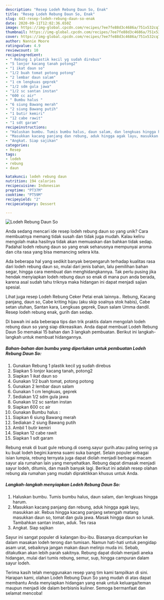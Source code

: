 ```yaml
---
description: "Resep Lodeh Rebung Daun So, Enak"
title: "Resep Lodeh Rebung Daun So, Enak"
slug: 443-resep-lodeh-rebung-daun-so-enak
date: 2020-09-11T12:02:36.650Z
image: https://img-global.cpcdn.com/recipes/7ee7fe88d3c4686a/751x532cq70/lodeh-rebung-daun-so-foto-resep-utama.jpg
thumbnail: https://img-global.cpcdn.com/recipes/7ee7fe88d3c4686a/751x532cq70/lodeh-rebung-daun-so-foto-resep-utama.jpg
cover: https://img-global.cpcdn.com/recipes/7ee7fe88d3c4686a/751x532cq70/lodeh-rebung-daun-so-foto-resep-utama.jpg
author: Nannie Moore
ratingvalue: 4.9
reviewcount: 10
recipeingredient:
- " Rebung 1 plastik kecil yg sudah direbus"
- "5 lonjor kacang tanah potong2"
- "1 ikat daun so"
- "1/2 buah tomat potong potong"
- "2 lembar daun salam"
- "1 cm lengkuas geprek"
- "1/2 sdm gula jawa"
- "1/2 sc santan instan"
- "600 cc air"
- " Bumbu halus "
- "6 siung Bawang merah"
- "2 siung Bawang putih"
- "1 butir kemiri"
- "12 cabe rawit"
- "1 sdt garam"
recipeinstructions:
- "Haluskan bumbu. Tumis bumbu halus, daun salam, dan lengkuas hingga harum."
- "Masukkan kacang panjang dan rebung, aduk hingga agak layu, masukkan air. Rebus hingga kacang panjang setengah matang masukkan daun so, tomat dan gula jawa. Masak hingga daun so lunak. Tambahkan santan instan, aduk. Tes rasa"
- "Angkat. Siap sajikan"
categories:
- Resep
tags:
- lodeh
- rebung
- daun

katakunci: lodeh rebung daun 
nutrition: 194 calories
recipecuisine: Indonesian
preptime: "PT37M"
cooktime: "PT59M"
recipeyield: "2"
recipecategory: Dessert

---
```



![Lodeh Rebung Daun So](https://img-global.cpcdn.com/recipes/7ee7fe88d3c4686a/751x532cq70/lodeh-rebung-daun-so-foto-resep-utama.jpg)

Anda sedang mencari ide resep lodeh rebung daun so yang unik? Cara membuatnya memang tidak susah dan tidak juga mudah. Kalau keliru mengolah maka hasilnya tidak akan memuaskan dan bahkan tidak sedap. Padahal lodeh rebung daun so yang enak seharusnya mempunyai aroma dan cita rasa yang bisa memancing selera kita.

Ada beberapa hal yang sedikit banyak berpengaruh terhadap kualitas rasa dari lodeh rebung daun so, mulai dari jenis bahan, lalu pemilihan bahan segar, hingga cara membuat dan menghidangkannya. Tak perlu pusing jika hendak menyiapkan lodeh rebung daun so enak di mana pun anda berada, karena asal sudah tahu triknya maka hidangan ini dapat menjadi sajian spesial.

Lihat juga resep Lodeh Rebung Ceker Petai enak lainnya.. Rebung, Kacang panjang, daun so, Cabe kriting hijau (aku skip soalnya stok habis), Cabe setan utuhan, Santan kara, Lengkuas geprek, Daun salam Umma dandil. Resep lodeh rebung enak, gurih dan sedap.


Di bawah ini ada beberapa tips dan trik praktis dalam mengolah lodeh rebung daun so yang siap dikreasikan. Anda dapat membuat Lodeh Rebung Daun So memakai 15 bahan dan 3 langkah pembuatan. Berikut ini langkah-langkah untuk membuat hidangannya.

<!--inarticleads1-->

##### Bahan-bahan dan bumbu yang diperlukan untuk pembuatan Lodeh Rebung Daun So:

1. Gunakan  Rebung 1 plastik kecil yg sudah direbus
1. Siapkan 5 lonjor kacang tanah, potong2
1. Siapkan 1 ikat daun so
1. Gunakan 1/2 buah tomat, potong potong
1. Gunakan 2 lembar daun salam
1. Gunakan 1 cm lengkuas, geprek
1. Sediakan 1/2 sdm gula jawa
1. Gunakan 1/2 sc santan instan
1. Siapkan 600 cc air
1. Gunakan  Bumbu halus :
1. Siapkan 6 siung Bawang merah
1. Sediakan 2 siung Bawang putih
1. Ambil 1 butir kemiri
1. Siapkan 12 cabe rawit
1. Siapkan 1 sdt garam


Rebung enak di buat gule rebung.di oseng.sayur gurih.atau paling sering ya ku buat lodeh begini.karena suami suka banget. Selain populer sebagai isian lumpia, rebung ternyata juga dapat diolah menjadi berbagai macam sayur ala rumahan lain yang menyehatkan. Rebung dapat dimasak menjadi sayur lodeh, ditumis, dan masih banyak lagi. Berikut ini adalah resep olahan rebung ala rumahan yang mudah dipraktikkan khusus untuk Anda. 

<!--inarticleads2-->

##### Langkah-langkah menyiapkan Lodeh Rebung Daun So:

1. Haluskan bumbu. Tumis bumbu halus, daun salam, dan lengkuas hingga harum.
1. Masukkan kacang panjang dan rebung, aduk hingga agak layu, masukkan air. Rebus hingga kacang panjang setengah matang masukkan daun so, tomat dan gula jawa. Masak hingga daun so lunak. Tambahkan santan instan, aduk. Tes rasa
1. Angkat. Siap sajikan


Sayur ini sangat populer di kalangan ibu-ibu. Biasanya dicampurkan ke dalam masakan lodeh terong dan tumisan. Namun hati-hati untuk pengidap asam urat, sebaiknya jangan makan daun melinjo muda ini. Sebab, ditakutkan akan lebih parah sakitnya. Rebung dapat diolah menjadi aneka hidangan, mulai dari tumis rebung, semur, sup, hingga campuran dalam sayur lodeh. 

Terima kasih telah menggunakan resep yang tim kami tampilkan di sini. Harapan kami, olahan Lodeh Rebung Daun So yang mudah di atas dapat membantu Anda menyiapkan hidangan yang enak untuk keluarga/teman maupun menjadi ide dalam berbisnis kuliner. Semoga bermanfaat dan selamat mencoba!
